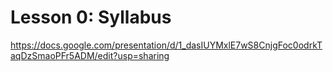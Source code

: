 # Lesson 0: Syllabus
https://docs.google.com/presentation/d/1_dasIUYMxlE7wS8CnjgFoc0odrkTaqDzSmaoPFr5ADM/edit?usp=sharing
